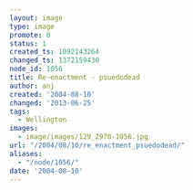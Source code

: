 ```yaml
---
layout: image
type: image
promote: 0
status: 1
created_ts: 1092143264
changed_ts: 1372159430
node_id: 1056
title: Re-enactment - psuedodead
author: anj
created: '2004-08-10'
changed: '2013-06-25'
tags:
  - Wellington
images:
  - image/images/129_2970-1056.jpg
url: "/2004/08/10/re_enactment_psuedodead/"
aliases:
  - "/node/1056/"
date: '2004-08-10'
---
```


